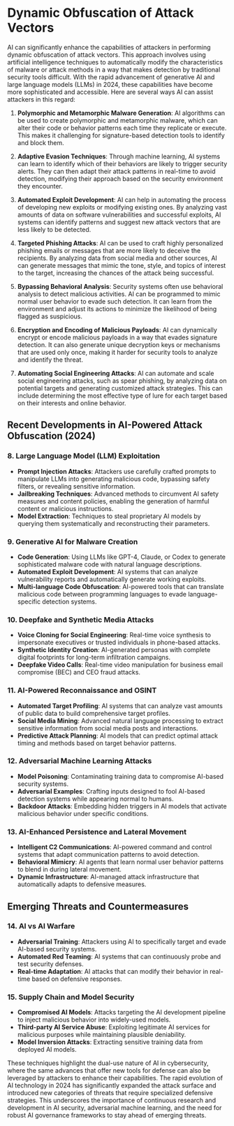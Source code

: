 # Dynamic Obfuscation of Attack Vectors

AI can significantly enhance the capabilities of attackers in performing dynamic obfuscation of attack vectors. This approach involves using artificial intelligence techniques to automatically modify the characteristics of malware or attack methods in a way that makes detection by traditional security tools difficult. With the rapid advancement of generative AI and large language models (LLMs) in 2024, these capabilities have become more sophisticated and accessible. Here are several ways AI can assist attackers in this regard:

1. **Polymorphic and Metamorphic Malware Generation**: AI algorithms can be used to create polymorphic and metamorphic malware, which can alter their code or behavior patterns each time they replicate or execute. This makes it challenging for signature-based detection tools to identify and block them.

2. **Adaptive Evasion Techniques**: Through machine learning, AI systems can learn to identify which of their behaviors are likely to trigger security alerts. They can then adapt their attack patterns in real-time to avoid detection, modifying their approach based on the security environment they encounter.

3. **Automated Exploit Development**: AI can help in automating the process of developing new exploits or modifying existing ones. By analyzing vast amounts of data on software vulnerabilities and successful exploits, AI systems can identify patterns and suggest new attack vectors that are less likely to be detected.

4. **Targeted Phishing Attacks**: AI can be used to craft highly personalized phishing emails or messages that are more likely to deceive the recipients. By analyzing data from social media and other sources, AI can generate messages that mimic the tone, style, and topics of interest to the target, increasing the chances of the attack being successful.

5. **Bypassing Behavioral Analysis**: Security systems often use behavioral analysis to detect malicious activities. AI can be programmed to mimic normal user behavior to evade such detection. It can learn from the environment and adjust its actions to minimize the likelihood of being flagged as suspicious.

6. **Encryption and Encoding of Malicious Payloads**: AI can dynamically encrypt or encode malicious payloads in a way that evades signature detection. It can also generate unique decryption keys or mechanisms that are used only once, making it harder for security tools to analyze and identify the threat.

7. **Automating Social Engineering Attacks**: AI can automate and scale social engineering attacks, such as spear phishing, by analyzing data on potential targets and generating customized attack strategies. This can include determining the most effective type of lure for each target based on their interests and online behavior.

## Recent Developments in AI-Powered Attack Obfuscation (2024)

### 8. **Large Language Model (LLM) Exploitation**
- **Prompt Injection Attacks**: Attackers use carefully crafted prompts to manipulate LLMs into generating malicious code, bypassing safety filters, or revealing sensitive information.
- **Jailbreaking Techniques**: Advanced methods to circumvent AI safety measures and content policies, enabling the generation of harmful content or malicious instructions.
- **Model Extraction**: Techniques to steal proprietary AI models by querying them systematically and reconstructing their parameters.

### 9. **Generative AI for Malware Creation**
- **Code Generation**: Using LLMs like GPT-4, Claude, or Codex to generate sophisticated malware code with natural language descriptions.
- **Automated Exploit Development**: AI systems that can analyze vulnerability reports and automatically generate working exploits.
- **Multi-language Code Obfuscation**: AI-powered tools that can translate malicious code between programming languages to evade language-specific detection systems.

### 10. **Deepfake and Synthetic Media Attacks**
- **Voice Cloning for Social Engineering**: Real-time voice synthesis to impersonate executives or trusted individuals in phone-based attacks.
- **Synthetic Identity Creation**: AI-generated personas with complete digital footprints for long-term infiltration campaigns.
- **Deepfake Video Calls**: Real-time video manipulation for business email compromise (BEC) and CEO fraud attacks.

### 11. **AI-Powered Reconnaissance and OSINT**
- **Automated Target Profiling**: AI systems that can analyze vast amounts of public data to build comprehensive target profiles.
- **Social Media Mining**: Advanced natural language processing to extract sensitive information from social media posts and interactions.
- **Predictive Attack Planning**: AI models that can predict optimal attack timing and methods based on target behavior patterns.

### 12. **Adversarial Machine Learning Attacks**
- **Model Poisoning**: Contaminating training data to compromise AI-based security systems.
- **Adversarial Examples**: Crafting inputs designed to fool AI-based detection systems while appearing normal to humans.
- **Backdoor Attacks**: Embedding hidden triggers in AI models that activate malicious behavior under specific conditions.

### 13. **AI-Enhanced Persistence and Lateral Movement**
- **Intelligent C2 Communications**: AI-powered command and control systems that adapt communication patterns to avoid detection.
- **Behavioral Mimicry**: AI agents that learn normal user behavior patterns to blend in during lateral movement.
- **Dynamic Infrastructure**: AI-managed attack infrastructure that automatically adapts to defensive measures.

## Emerging Threats and Countermeasures

### 14. **AI vs AI Warfare**
- **Adversarial Training**: Attackers using AI to specifically target and evade AI-based security systems.
- **Automated Red Teaming**: AI systems that can continuously probe and test security defenses.
- **Real-time Adaptation**: AI attacks that can modify their behavior in real-time based on defensive responses.

### 15. **Supply Chain and Model Security**
- **Compromised AI Models**: Attacks targeting the AI development pipeline to inject malicious behavior into widely-used models.
- **Third-party AI Service Abuse**: Exploiting legitimate AI services for malicious purposes while maintaining plausible deniability.
- **Model Inversion Attacks**: Extracting sensitive training data from deployed AI models.

These techniques highlight the dual-use nature of AI in cybersecurity, where the same advances that offer new tools for defense can also be leveraged by attackers to enhance their capabilities. The rapid evolution of AI technology in 2024 has significantly expanded the attack surface and introduced new categories of threats that require specialized defensive strategies. This underscores the importance of continuous research and development in AI security, adversarial machine learning, and the need for robust AI governance frameworks to stay ahead of emerging threats.
